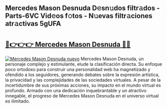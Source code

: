 ## Mercedes Mason Desnuda D𝚎sn𝚞dos filtr𝚊dos - Parts-6VC Vid𝚎os f𝚘tos - N𝚞evas filtr𝚊ciones atr𝚊ctivas 5gUFA

# <h2><a href="http://mb4ztw.tromn.icu/?c=Mercedes+Mason+Desnuda">🔗👉👉👉 Mercedes Mason Desnuda 🔗🔗</a></h2>

[![Mercedes Mason Desnuda nuevo](https://i.imgur.com/pEAQMta.gif)](http://mb4ztw.tromn.icu/?c=Mercedes+Mason+Desnuda)
Mercedes Mason Desnuda, un personaje complejo y estimulante, elude la clasificación directa. Su enfoque poco ortodoxo para construir una personalidad web ha magnetizado y ofendido a los seguidores, generando debates sobre la expresión artística, la privacidad y las complejidades de las sociedades virtuales. A pesar de la incertidumbre de sus próximas acciones, su impacto en el mundo virtual es profundo. Armado con una dedicación inquebrantable y un atractivo innegable, el progreso de Mercedes Mason Desnuda en el universo virtual es ilimitado.
